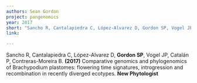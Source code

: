 ```yaml
---
authors: Sean Gordon
project: pangenomics
year: 2017
short: "Sancho R, Cantalapiedra C, López-Alvarez D, Gordon SP, Vogel JP, Catalán P, Contreras-Moreira B (in press) Comparative genomics and phylogenomics of Brachypodium plastomes: flowering time signatures, introgression and recombination in recently diverged ecotypes. New Phytologist"
link: 

---
```


Sancho R, Cantalapiedra C, López-Alvarez D, **Gordon SP**, Vogel JP, Catalán P, Contreras-Moreira B. **(2017)** Comparative genomics and phylogenomics of Brachypodium plastomes: flowering time signatures, introgression and recombination in recently diverged ecotypes. **New Phytologist**
